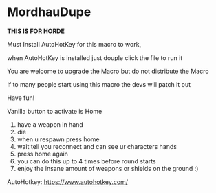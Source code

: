 # MordhauDupe
**THIS IS FOR HORDE**

Must Install AutoHotKey for this macro to work,

when AutoHotKey is installed just douple click the file to run it

You are welcome to upgrade the Macro but do not distribute the Macro

If to many people start using this macro the devs will patch it out

Have fun!

Vanilla button to activate is Home

1. have a weapon in hand
2. die
3. when u respawn press home
4. wait tell you reconnect and can see ur characters hands
5. press home again
6. you can do this up to 4 times before round starts
7. enjoy the insane amount of weapons or shields on the ground :)

AutoHotkey: https://www.autohotkey.com/
